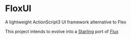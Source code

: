 FloxUI
======

A lightweight ActionScript3 UI framework alternative to Flex

This project intends to evolve into a [Starling](https://github.com/PrimaryFeather/Starling-Framework) port of [Flux](https://github.com/jonathanrpace/Flux)